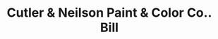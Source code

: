 ---
doi: 10.7916/D8FN2JCX
date_other: '1897'
date_other_textual: '1897'
form: printed ephemera
genre:
- Invoices
name:
- Cutler & Neilson Paint & Color Co.
object_in_context_url: https://biggert.cul.columbia.edu/items/view/ave_biggert_01883
subject_hierarchical_geographic:
- Kansas City, Missouri, United States
subject_name:
- Cutler & Neilson Paint & Color Co.
title: Cutler & Neilson Paint & Color Co.. Bill
sort_title: Cutler & Neilson Paint & Color Co.. Bill
call_number: ave_biggert_01883
coordinates:
- 39.099722222222226,-94.57833333333333
pid: ave_biggert_01883
identifiers: ave_biggert_01883
canvas_id: ldpd:397141
permalink: "/items/ave_biggert_01883/"
layout: iiif-image-page
---